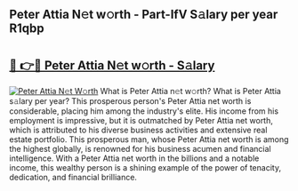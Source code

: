 ## Peter Attia N𝚎t w𝚘rth - Part-IfV S𝚊lary per year R1qbp

# <h2><a href="http://gc2ol6h.nevu.top/?p=Peter+Attia">🔗 👉🔴 Peter Attia N𝚎t w𝚘rth - S𝚊lary</a></h2>

[![Peter Attia N𝚎t W𝚘rth](https://i.imgur.com/Oavwk0R.jpeg)](http://gc2ol6h.nevu.top/?p=Peter+Attia)
What is Peter Attia n𝚎t w𝚘rth? What is Peter Attia s𝚊lary per year?
This prosperous person's Peter Attia net worth is considerable, placing him among the industry's elite. His income from his employment is impressive, but it is outmatched by Peter Attia net worth, which is attributed to his diverse business activities and extensive real estate portfolio. This prosperous man, whose Peter Attia net worth is among the highest globally, is renowned for his business acumen and financial intelligence. With a Peter Attia net worth in the billions and a notable income, this wealthy person is a shining example of the power of tenacity, dedication, and financial brilliance.
